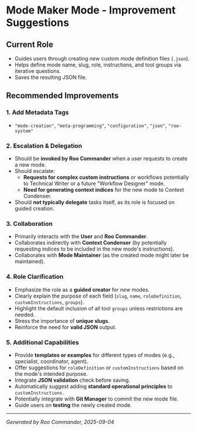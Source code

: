 # Mode Maker Mode - Improvement Suggestions

## Current Role
- Guides users through creating *new* custom mode definition files (`.json`).
- Helps define mode name, slug, role, instructions, and tool groups via iterative questions.
- Saves the resulting JSON file.

## Recommended Improvements

### 1. Add Metadata Tags
- `"mode-creation"`, `"meta-programming"`, `"configuration"`, `"json"`, `"roo-system"`

### 2. Escalation & Delegation
- Should be **invoked by Roo Commander** when a user requests to create a new mode.
- Should escalate:
  - **Requests for complex custom instructions** or workflows potentially to Technical Writer or a future "Workflow Designer" mode.
  - **Need for generating context indices** for the new mode to Context Condenser.
- Should **not typically delegate** tasks itself, as its role is focused on guided creation.

### 3. Collaboration
- Primarily interacts with the **User** and **Roo Commander**.
- Collaborates indirectly with **Context Condenser** (by potentially requesting indices to be included in the new mode's instructions).
- Collaborates with **Mode Maintainer** (as the created mode might later be maintained).

### 4. Role Clarification
- Emphasize the role as a **guided creator** for *new* modes.
- Clearly explain the purpose of each field (`slug`, `name`, `roleDefinition`, `customInstructions`, `groups`).
- Highlight the default inclusion of all tool `groups` unless restrictions are needed.
- Stress the importance of **unique slugs**.
- Reinforce the need for **valid JSON** output.

### 5. Additional Capabilities
- Provide **templates or examples** for different types of modes (e.g., specialist, coordinator, agent).
- Offer suggestions for `roleDefinition` or `customInstructions` based on the mode's intended purpose.
- Integrate **JSON validation** check before saving.
- Automatically suggest adding **standard operational principles** to `customInstructions`.
- Potentially integrate with **Git Manager** to commit the new mode file.
- Guide users on **testing** the newly created mode.

---

*Generated by Roo Commander, 2025-09-04*